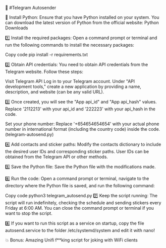 📢 #Telegram Autosender

🔧 Install Python: Ensure that you have Python installed on your system. You can download the latest version of Python from the official website: Python Downloads

1️⃣ Install the required packages: Open a command prompt or terminal and run the following commands to install the necessary packages:

Copy code
pip install -r requirements.txt

2️⃣ Obtain API credentials: You need to obtain API credentials from the Telegram website. Follow these steps:

Visit Telegram API
Log in to your Telegram account.
Under "API development tools," create a new application by providing a name, description, and website (can be any valid URL).

3️⃣ Once created, you will see the "App api_id" and "App api_hash" values. Replace '2112213' with your api_id and '222223' with your api_hash in the code.

Set your phone number: Replace '+654654654654' with your actual phone number in international format (including the country code) inside the code. (telegram-autosend.py)

4️⃣ Add contacts and sticker paths: Modify the contacts dictionary to include the desired user IDs and corresponding sticker paths. User IDs can be obtained from the Telegram API or other methods.

5️⃣ Save the Python file: Save the Python file with the modifications made.

6️⃣ Run the code: Open a command prompt or terminal, navigate to the directory where the Python file is saved, and run the following command:

Copy code
python3 telegram_autosend.py
7️⃣ Keep the script running: The script will run indefinitely, checking the schedule and sending stickers every Friday at 6:00 AM. You can close the command prompt or terminal if you want to stop the script.

8️⃣ If you want to run this script as a service on startup, copy the file autosend.service to the folder /etc/systemd/system and edit it with nano!

💥 Bonus: Amazing Unifi f**king script for joking with WiFi clients

